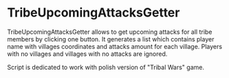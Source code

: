 # TribeUpcomingAttacksGetter
TribeUpcomingAttacksGetter allows to get upcoming attacks for all tribe members by clicking one button. 
It generates a list which contains player name with villages coordinates and attacks amount for each village. Players with no villages and villages with no attacks are ignored.

Script is dedicated to work with polish version of "Tribal Wars" game.